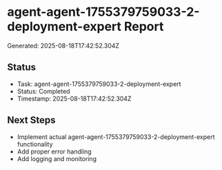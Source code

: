 # agent-agent-1755379759033-2-deployment-expert Report

Generated: 2025-08-18T17:42:52.304Z

## Status
- Task: agent-agent-1755379759033-2-deployment-expert
- Status: Completed
- Timestamp: 2025-08-18T17:42:52.304Z

## Next Steps
- Implement actual agent-agent-1755379759033-2-deployment-expert functionality
- Add proper error handling
- Add logging and monitoring
